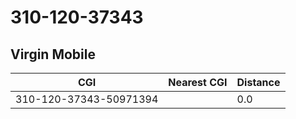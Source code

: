 # 310-120-37343
## Virgin Mobile


| CGI | Nearest CGI | Distance |
|-----|-------------|----------|
| 310-120-37343-50971394 |  | 0.0 |
